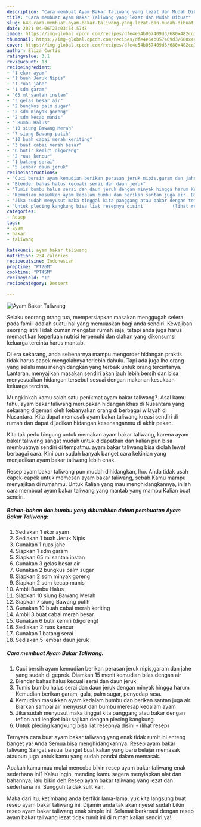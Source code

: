 ```yaml
---
description: "Cara membuat Ayam Bakar Taliwang yang lezat dan Mudah Dibuat"
title: "Cara membuat Ayam Bakar Taliwang yang lezat dan Mudah Dibuat"
slug: 648-cara-membuat-ayam-bakar-taliwang-yang-lezat-dan-mudah-dibuat
date: 2021-04-06T23:03:54.574Z
image: https://img-global.cpcdn.com/recipes/dfe4e54b057409d3/680x482cq70/ayam-bakar-taliwang-foto-resep-utama.jpg
thumbnail: https://img-global.cpcdn.com/recipes/dfe4e54b057409d3/680x482cq70/ayam-bakar-taliwang-foto-resep-utama.jpg
cover: https://img-global.cpcdn.com/recipes/dfe4e54b057409d3/680x482cq70/ayam-bakar-taliwang-foto-resep-utama.jpg
author: Eliza Curtis
ratingvalue: 3.1
reviewcount: 13
recipeingredient:
- "1 ekor ayam"
- "1 buah Jeruk Nipis"
- "1 ruas jahe"
- "1 sdm garam"
- "65 ml santan instan"
- "3 gelas besar air"
- "2 bungkus palm sugar"
- "2 sdm minyak goreng"
- "2 sdm kecap manis"
- " Bumbu Halus"
- "10 siung Bawang Merah"
- "7 siung Bawang putih"
- "10 buah cabai merah keriting"
- "3 buat cabai merah besar"
- "6 butir kemiri digoreng"
- "2 ruas kencur"
- "1 batang serai"
- "5 lembar daun jeruk"
recipeinstructions:
- "Cuci bersih ayam kemudian berikan perasan jeruk nipis,garam dan jahe yang sudah di geprek. Diamkan 15 menit kemudian bilas dengan air"
- "Blender bahas halus kecuali serai dan daun jeruk"
- "Tumis bumbu halus serai dan daun jeruk dengan minyak hingga harum Kemudian berikan garam, gula, palm sugar, penyedap rasa."
- "Kemudian masukkan ayam kedalam bumbu dan berikan santan juga air. Biarkan sampai air menyusut dan bumbu meresap kedalam ayam"
- "Jika sudah menyusut maka tinggal kita panggang atau bakar dengan teflon anti lengket lalu sajikan dengan plecing kangkung."
- "Untuk plecing kangkung bisa liat resepnya disini           (lihat resep)"
categories:
- Resep
tags:
- ayam
- bakar
- taliwang

katakunci: ayam bakar taliwang 
nutrition: 234 calories
recipecuisine: Indonesian
preptime: "PT26M"
cooktime: "PT45M"
recipeyield: "1"
recipecategory: Dessert

---
```



![Ayam Bakar Taliwang](https://img-global.cpcdn.com/recipes/dfe4e54b057409d3/680x482cq70/ayam-bakar-taliwang-foto-resep-utama.jpg)

Selaku seorang orang tua, mempersiapkan masakan menggugah selera pada famili adalah suatu hal yang memuaskan bagi anda sendiri. Kewajiban seorang istri Tidak cuman mengatur rumah saja, tetapi anda juga harus memastikan keperluan nutrisi terpenuhi dan olahan yang dikonsumsi keluarga tercinta harus mantab.

Di era  sekarang, anda sebenarnya mampu mengorder hidangan praktis tidak harus capek mengolahnya terlebih dahulu. Tapi ada juga lho orang yang selalu mau menghidangkan yang terbaik untuk orang tercintanya. Lantaran, menyajikan masakan sendiri akan jauh lebih bersih dan bisa menyesuaikan hidangan tersebut sesuai dengan makanan kesukaan keluarga tercinta. 



Mungkinkah kamu salah satu penikmat ayam bakar taliwang?. Asal kamu tahu, ayam bakar taliwang merupakan hidangan khas di Nusantara yang sekarang digemari oleh kebanyakan orang di berbagai wilayah di Nusantara. Kita dapat memasak ayam bakar taliwang kreasi sendiri di rumah dan dapat dijadikan hidangan kesenanganmu di akhir pekan.

Kita tak perlu bingung untuk memakan ayam bakar taliwang, karena ayam bakar taliwang sangat mudah untuk didapatkan dan kalian pun bisa membuatnya sendiri di tempatmu. ayam bakar taliwang bisa diolah lewat berbagai cara. Kini pun sudah banyak banget cara kekinian yang menjadikan ayam bakar taliwang lebih enak.

Resep ayam bakar taliwang pun mudah dihidangkan, lho. Anda tidak usah capek-capek untuk memesan ayam bakar taliwang, sebab Kamu mampu menyajikan di rumahmu. Untuk Kalian yang mau menghidangkannya, inilah cara membuat ayam bakar taliwang yang mantab yang mampu Kalian buat sendiri.

<!--inarticleads1-->

##### Bahan-bahan dan bumbu yang dibutuhkan dalam pembuatan Ayam Bakar Taliwang:

1. Sediakan 1 ekor ayam
1. Sediakan 1 buah Jeruk Nipis
1. Gunakan 1 ruas jahe
1. Siapkan 1 sdm garam
1. Siapkan 65 ml santan instan
1. Gunakan 3 gelas besar air
1. Gunakan 2 bungkus palm sugar
1. Siapkan 2 sdm minyak goreng
1. Siapkan 2 sdm kecap manis
1. Ambil  Bumbu Halus
1. Siapkan 10 siung Bawang Merah
1. Siapkan 7 siung Bawang putih
1. Gunakan 10 buah cabai merah keriting
1. Ambil 3 buat cabai merah besar
1. Gunakan 6 butir kemiri (digoreng)
1. Sediakan 2 ruas kencur
1. Gunakan 1 batang serai
1. Sediakan 5 lembar daun jeruk




<!--inarticleads2-->

##### Cara membuat Ayam Bakar Taliwang:

1. Cuci bersih ayam kemudian berikan perasan jeruk nipis,garam dan jahe yang sudah di geprek. Diamkan 15 menit kemudian bilas dengan air
1. Blender bahas halus kecuali serai dan daun jeruk
1. Tumis bumbu halus serai dan daun jeruk dengan minyak hingga harum Kemudian berikan garam, gula, palm sugar, penyedap rasa.
1. Kemudian masukkan ayam kedalam bumbu dan berikan santan juga air. Biarkan sampai air menyusut dan bumbu meresap kedalam ayam
1. Jika sudah menyusut maka tinggal kita panggang atau bakar dengan teflon anti lengket lalu sajikan dengan plecing kangkung.
1. Untuk plecing kangkung bisa liat resepnya disini -           (lihat resep)




Ternyata cara buat ayam bakar taliwang yang enak tidak rumit ini enteng banget ya! Anda Semua bisa menghidangkannya. Resep ayam bakar taliwang Sangat sesuai banget buat kalian yang baru belajar memasak ataupun juga untuk kamu yang sudah pandai dalam memasak.

Apakah kamu mau mulai mencoba bikin resep ayam bakar taliwang enak sederhana ini? Kalau ingin, mending kamu segera menyiapkan alat dan bahannya, lalu bikin deh Resep ayam bakar taliwang yang lezat dan sederhana ini. Sungguh taidak sulit kan. 

Maka dari itu, ketimbang anda berfikir lama-lama, yuk kita langsung buat resep ayam bakar taliwang ini. Dijamin anda tak akan nyesel sudah bikin resep ayam bakar taliwang enak simple ini! Selamat berkreasi dengan resep ayam bakar taliwang lezat tidak rumit ini di rumah kalian sendiri,ya!.

